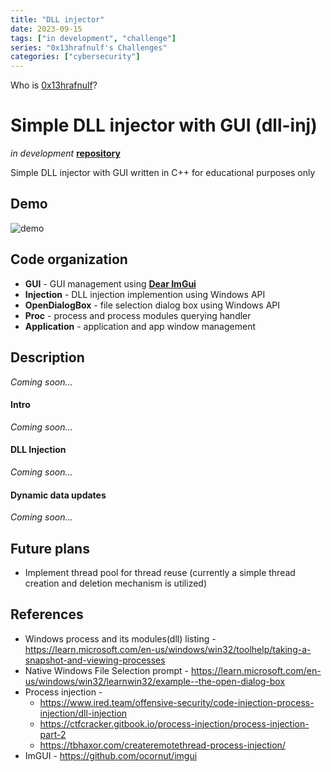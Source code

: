 ```yaml
---
title: "DLL injector"
date: 2023-09-15
tags: ["in development", "challenge"]
series: "0x13hrafnulf's Challenges"
categories: ["cybersecurity"]
---
```


Who is [0x13hrafnulf](https://0x13hrafnulf.github.io/)? 

# Simple DLL injector with GUI (dll-inj)
*in development* **[repository](https://github.com/0x5bjorn/dll-inj)**

Simple DLL injector with GUI written in C++ for educational purposes only
## Demo
![demo](images/posts-media/dll-inj/demo.gif)
## Code organization
- **GUI** - GUI management using [**Dear ImGui**](https://github.com/ocornut/imgui)
- **Injection** - DLL injection implemention using Windows API
- **OpenDialogBox** - file selection dialog box using Windows API
- **Proc** - process and process modules querying handler
- **Application** - application and app window management
## Description
*Coming soon...*
#### Intro
*Coming soon...*
#### DLL Injection
*Coming soon...*
#### Dynamic data updates
*Coming soon...*

## Future plans
- Implement thread pool for thread reuse (currently a simple thread creation and deletion mechanism is utilized)
## References
- Windows process and its modules(dll) listing - https://learn.microsoft.com/en-us/windows/win32/toolhelp/taking-a-snapshot-and-viewing-processes
- Native Windows File Selection prompt - https://learn.microsoft.com/en-us/windows/win32/learnwin32/example--the-open-dialog-box
- Process injection - 
	- https://www.ired.team/offensive-security/code-injection-process-injection/dll-injection
	- https://ctfcracker.gitbook.io/process-injection/process-injection-part-2
	- https://tbhaxor.com/createremotethread-process-injection/
- ImGUI - https://github.com/ocornut/imgui